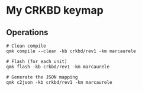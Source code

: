 # My CRKBD keymap

## Operations

```console
# Clean compile
qmk compile --clean -kb crkbd/rev1 -km marcaurele

# Flash (for each unit)
qmk flash -kb crkbd/rev1 -km marcaurele

# Generate the JSON mapping
qmk c2json -kb crkbd/rev1 -km marcaurele
```
